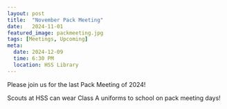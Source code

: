 ```yaml
---
layout: post
title:  "November Pack Meeting"
date:   2024-11-01
featured_image: packmeeting.jpg
tags: [Meetings, Upcoming]
meta:
  date: 2024-12-09
  time: 6:30 PM
  location: HSS Library
---
```


Please join us for the last Pack Meeting of 2024!

Scouts at HSS can wear Class A uniforms to school on pack meeting days!
